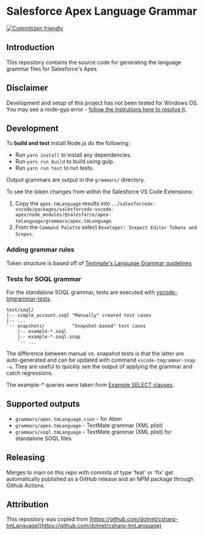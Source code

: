 # Salesforce Apex Language Grammar

[![Commitizen friendly](https://img.shields.io/badge/commitizen-friendly-brightgreen.svg)](http://commitizen.github.io/cz-cli/)

## Introduction

This repository contains the source code for generating the language grammar files for Salesforce's Apex.

## Disclaimer

Development and setup of this project has not been tested for Windows OS. You may see a node-gyp error - [follow the instrutions here to resolve it](https://github.com/nodejs/node-gyp/blob/master/README.md).

## Development

To **build and test** install Node.js do the following:

- Run `yarn install` to install any dependencies.
- Run `yarn run build` to build using gulp.
- Run `yarn run test` to run tests.

Output grammars are output in the `grammars/` directory.

To see the token changes from within the Salesforce VS Code Extensions:

1. Copy the `apex.tmLanguage` results into `../salesforcedx-vscode/packages/salesforcedx-vscode-apex/node_modules/@salesforce/apex-tmlanguage/grammars/apex.tmLanguage`.
2. From the `Command Palette` select `Developer: Inspect Editor Tokens and Scopes`.

### Adding grammar rules

Token structure is based off of [Textmate's Language Grammar guidelines](https://manual.macromates.com/en/language_grammars)

### Tests for SOQL grammar

For the standalone SOQL grammar, tests are executed with [vscode-tmgrammar-tests](https://github.com/PanAeon/vscode-tmgrammar-test).

    test/soql/
    |-- simple_account.soql "Manually" created test cases
    |-- ...
    `-- snapshots/          "Snapshot-based" test cases
        |-- example-*.soql
        |-- example-*.soql.snap
        `-- ...

The difference between manual vs. snapshot tests is that the latter are auto-generated and can be updated with command `vscode-tmgrammar-snap -u`. They are useful to quickly see the output of applying the grammar and catch regressions.

The example-\* queries were taken from [Example SELECT clauses](https://developer.salesforce.com/docs/atlas.en-us.soql_sosl.meta/soql_sosl/sforce_api_calls_soql_select_examples.htm).

## Supported outputs

- `grammars/apex.tmLanguage.cson` - for Atom
- `grammars/apex.tmLanguage` - TextMate grammar (XML plist)
- `grammars/soql.tmLanguage` - TextMate grammar (XML plist) for standalone SOQL files

## Releasing

Merges to main on this repo with commits of type 'feat' or 'fix' get automatically published as a GitHub release and an NPM package through Github Actions.

## Attribution

This repository was copied from [https://github.com/dotnet/csharp-tmLanguage](https://github.com/dotnet/csharp-tmLanguage)
